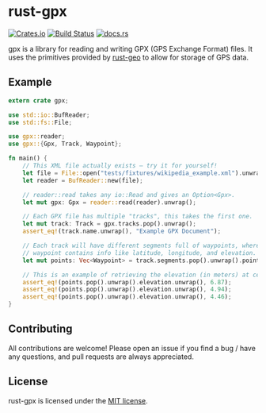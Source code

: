 # rust-gpx

[![Crates.io](https://img.shields.io/crates/v/gpx.svg)](https://crates.io/crates/gpx) [![Build Status](https://travis-ci.org/georust/rust-gpx.svg?branch=master)](https://travis-ci.org/georust/rust-gpx) [![docs.rs](https://docs.rs/gpx/badge.svg)](https://docs.rs/gpx)

gpx is a library for reading and writing GPX (GPS Exchange Format) files. It uses the
primitives provided by [rust-geo](https://github.com/georust/rust-geo) to allow for storage
of GPS data.

## Example
```rust
extern crate gpx;

use std::io::BufReader;
use std::fs::File;

use gpx::reader;
use gpx::{Gpx, Track, Waypoint};

fn main() {
    // This XML file actually exists — try it for yourself!
    let file = File::open("tests/fixtures/wikipedia_example.xml").unwrap();
    let reader = BufReader::new(file);

    // reader::read takes any io::Read and gives an Option<Gpx>.
    let mut gpx: Gpx = reader::read(reader).unwrap();

    // Each GPX file has multiple "tracks", this takes the first one.
    let mut track: Track = gpx.tracks.pop().unwrap();
    assert_eq!(track.name.unwrap(), "Example GPX Document");

    // Each track will have different segments full of waypoints, where a
    // waypoint contains info like latitude, longitude, and elevation.
    let mut points: Vec<Waypoint> = track.segments.pop().unwrap().points;

    // This is an example of retrieving the elevation (in meters) at certain points.
    assert_eq!(points.pop().unwrap().elevation.unwrap(), 6.87);
    assert_eq!(points.pop().unwrap().elevation.unwrap(), 4.94);
    assert_eq!(points.pop().unwrap().elevation.unwrap(), 4.46);
}
```

## Contributing
All contributions are welcome! Please open an issue if you find a bug / have any
questions, and pull requests are always appreciated.

## License
rust-gpx is licensed under the [MIT license](./LICENSE).
